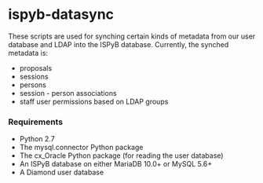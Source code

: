 # ispyb-datasync

These scripts are used for synching certain kinds of metadata
from our user database and LDAP into the ISPyB database. Currently,
the synched metadata is:
* proposals
* sessions
* persons
* session - person associations
* staff user permissions based on LDAP groups  

### Requirements
* Python 2.7
* The mysql.connector Python package
* The cx_Oracle Python package (for reading the user database)  
* An ISPyB database on either MariaDB 10.0+ or MySQL 5.6+
* A Diamond user database
